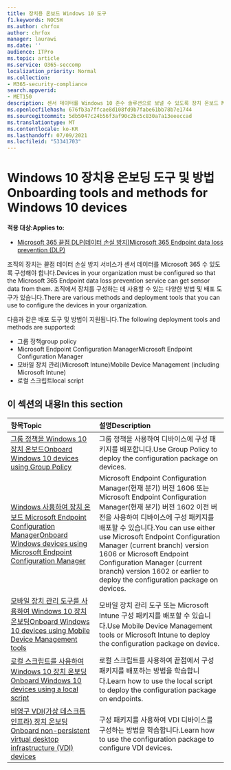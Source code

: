 ```yaml
---
title: 장치용 온보드 Windows 10 도구
f1.keywords: NOCSH
ms.author: chrfox
author: chrfox
manager: laurawi
ms.date: ''
audience: ITPro
ms.topic: article
ms.service: O365-seccomp
localization_priority: Normal
ms.collection:
- M365-security-compliance
search.appverid:
- MET150
description: 센서 데이터를 Windows 10 준수 솔루션으로 보낼 수 있도록 장치 온보드 Microsoft 365 있습니다.
ms.openlocfilehash: 676fb3a7ffcae8d108fd9b7fabe61bb78b7e1744
ms.sourcegitcommit: 5db5047c24b56f3af90c2bc5c830a7a13eeeccad
ms.translationtype: MT
ms.contentlocale: ko-KR
ms.lasthandoff: 07/09/2021
ms.locfileid: "53341703"
---
```

# <a name="onboarding-tools-and-methods-for-windows-10-devices"></a><span data-ttu-id="0579e-103">Windows 10 장치용 온보딩 도구 및 방법</span><span class="sxs-lookup"><span data-stu-id="0579e-103">Onboarding tools and methods for Windows 10 devices</span></span>

<span data-ttu-id="0579e-104">**적용 대상:**</span><span class="sxs-lookup"><span data-stu-id="0579e-104">**Applies to:**</span></span>
- [<span data-ttu-id="0579e-105">Microsoft 365 끝점 DLP(데이터 손실 방지)</span><span class="sxs-lookup"><span data-stu-id="0579e-105">Microsoft 365 Endpoint data loss prevention (DLP)</span></span>](./endpoint-dlp-learn-about.md)

<span data-ttu-id="0579e-106">조직의 장치는 끝점 데이터 손실 방지 서비스가 센서 데이터를 Microsoft 365 수 있도록 구성해야 합니다.</span><span class="sxs-lookup"><span data-stu-id="0579e-106">Devices in your organization must be configured so that the Microsoft 365 Endpoint data loss prevention service can get sensor data from them.</span></span> <span data-ttu-id="0579e-107">조직에서 장치를 구성하는 데 사용할 수 있는 다양한 방법 및 배포 도구가 있습니다.</span><span class="sxs-lookup"><span data-stu-id="0579e-107">There are various methods and deployment tools that you can use to configure the devices in your organization.</span></span>

<span data-ttu-id="0579e-108">다음과 같은 배포 도구 및 방법이 지원됩니다.</span><span class="sxs-lookup"><span data-stu-id="0579e-108">The following deployment tools and methods are supported:</span></span>

- <span data-ttu-id="0579e-109">그룹 정책</span><span class="sxs-lookup"><span data-stu-id="0579e-109">group policy</span></span>
- <span data-ttu-id="0579e-110">Microsoft Endpoint Configuration Manager</span><span class="sxs-lookup"><span data-stu-id="0579e-110">Microsoft Endpoint Configuration Manager</span></span>
- <span data-ttu-id="0579e-111">모바일 장치 관리(Microsoft Intune)</span><span class="sxs-lookup"><span data-stu-id="0579e-111">Mobile Device Management (including Microsoft Intune)</span></span>
- <span data-ttu-id="0579e-112">로컬 스크립트</span><span class="sxs-lookup"><span data-stu-id="0579e-112">local script</span></span>

## <a name="in-this-section"></a><span data-ttu-id="0579e-113">이 섹션의 내용</span><span class="sxs-lookup"><span data-stu-id="0579e-113">In this section</span></span>
<span data-ttu-id="0579e-114">항목</span><span class="sxs-lookup"><span data-stu-id="0579e-114">Topic</span></span> | <span data-ttu-id="0579e-115">설명</span><span class="sxs-lookup"><span data-stu-id="0579e-115">Description</span></span>
:---|:---
[<span data-ttu-id="0579e-116">그룹 정책을 Windows 10 장치 온보드</span><span class="sxs-lookup"><span data-stu-id="0579e-116">Onboard Windows 10 devices using Group Policy</span></span>](dlp-configure-endpoints-gp.md) | <span data-ttu-id="0579e-117">그룹 정책을 사용하여 디바이스에 구성 패키지를 배포합니다.</span><span class="sxs-lookup"><span data-stu-id="0579e-117">Use Group Policy to deploy the configuration package on devices.</span></span>
[<span data-ttu-id="0579e-118">Windows 사용하여 장치 온보드 Microsoft Endpoint Configuration Manager</span><span class="sxs-lookup"><span data-stu-id="0579e-118">Onboard Windows devices using Microsoft Endpoint Configuration Manager</span></span>](dlp-configure-endpoints-sccm.md) | <span data-ttu-id="0579e-119">Microsoft Endpoint Configuration Manager(현재 분기) 버전 1606 또는 Microsoft Endpoint Configuration Manager(현재 분기) 버전 1602 이전 버전을 사용하여 디바이스에 구성 패키지를 배포할 수 있습니다.</span><span class="sxs-lookup"><span data-stu-id="0579e-119">You can use either use Microsoft Endpoint Configuration Manager (current branch) version 1606 or Microsoft Endpoint Configuration Manager (current branch) version 1602 or earlier to deploy the configuration package on devices.</span></span>
[<span data-ttu-id="0579e-120">모바일 장치 관리 도구를 사용하여 Windows 10 장치 온보딩</span><span class="sxs-lookup"><span data-stu-id="0579e-120">Onboard Windows 10 devices using Mobile Device Management tools</span></span>](dlp-configure-endpoints-mdm.md) | <span data-ttu-id="0579e-121">모바일 장치 관리 도구 또는 Microsoft Intune 구성 패키지를 배포할 수 있습니다.</span><span class="sxs-lookup"><span data-stu-id="0579e-121">Use Mobile Device Management tools or Microsoft Intune to deploy the configuration package on device.</span></span>
[<span data-ttu-id="0579e-122">로컬 스크립트를 사용하여 Windows 10 장치 온보딩</span><span class="sxs-lookup"><span data-stu-id="0579e-122">Onboard Windows 10 devices using a local script</span></span>](dlp-configure-endpoints-script.md) | <span data-ttu-id="0579e-123">로컬 스크립트를 사용하여 끝점에서 구성 패키지를 배포하는 방법을 학습합니다.</span><span class="sxs-lookup"><span data-stu-id="0579e-123">Learn how to use the local script to deploy the configuration package on endpoints.</span></span>
[<span data-ttu-id="0579e-124">비영구 VDI(가상 데스크톱 인프라) 장치 온보딩</span><span class="sxs-lookup"><span data-stu-id="0579e-124">Onboard non-persistent virtual desktop infrastructure (VDI) devices</span></span>](dlp-configure-endpoints-vdi.md) | <span data-ttu-id="0579e-125">구성 패키지를 사용하여 VDI 디바이스를 구성하는 방법을 학습합니다.</span><span class="sxs-lookup"><span data-stu-id="0579e-125">Learn how to use the configuration package to configure VDI devices.</span></span>